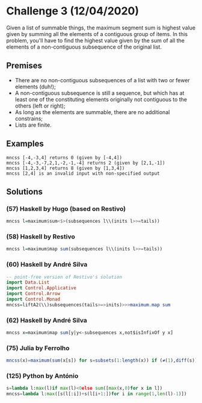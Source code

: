 # Challenge 3 (12/04/2020)

Given a list of summable things, the maximum segment sum is highest value given by summing all the elements of a contiguous group of items. In this problem, you'll have to find the highest value given by the sum of all the elements of a non-contiguous subsequence of the original list.

## Premises

- There are no non-contiguous subsequences of a list with two or fewer elements (duh!);
- A non-contiguous subsequence is still a sequence, but which has at least one of the constituting elements originally not contiguous to the others (left or right);
- As long as the elements are summable, there are no additional constrains;
- Lists are finite.

## Examples

```
mncss [-4,-3,4] returns 0 (given by [-4,4])
mncss [-4,-3,-7,2,1,-2,-1,-4] returns 2 (given by [2,1,-1])
mncss [1,2,3,4] returns 8 (given by [1,3,4])
mncss [2,4] is an invalid input with non-specified output
```

## Solutions

### (57) Haskell by Hugo (based on Restivo)

```haskell
mncss l=maximum$sum<$>(subsequences l\\(inits l>>=tails))
```

### (58) Haskell by Restivo
```haskell
mncss l=maximum$map sum(subsequences l\\(inits l>>=tails))
```

### (60) Haskell by André Silva
```haskell
-- point-free version of Restivo's solution
import Data.List
import Control.Applicative
import Control.Arrow
import Control.Monad
mncss=liftA2(\\)subsequences(tails>=>inits)>>>maximum.map sum
```

### (62) Haskell by André Silva
```haskell
mncss x=maximum$map sum[y|y<-subsequences x,not$isInfixOf y x]
```

### (75) Julia by Ferrolho
```julia
mncss(x)=maximum(sum(x[s]) for s=subsets(1:length(x)) if (≠(1),diff(s)))
```

### (125) Python by António
```python
s=lambda l:max(l)if max(l)<0else sum([max(x,0)for x in l])
mncss=lambda l:max([s(l[:i])+s(l[i+1:])for i in range(1,len(l)-1)])
```
